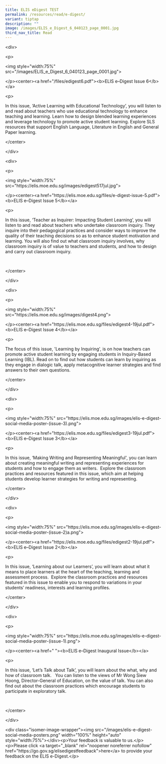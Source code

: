 ```yaml
---
title: ELIS eDigest TEST
permalink: /resources/read/e-digest/
variant: tiptap
description: ""
image: /images/ELIS_e_Digest_6_040123_page_0001.jpg
third_nav_title: Read
---
```

<p>&lt;div&gt;</p><p>&lt;p&gt;</p><p>&lt;img style="width:75%" src="/images/ELIS_e_Digest_6_040123_page_0001.jpg"&gt;</p><p>&lt;/p&gt;&lt;center&gt;&lt;a href="/files/edigest6.pdf"&gt;&lt;b&gt;ELIS e–Digest Issue 6&lt;/b&gt;&lt;/a&gt;</p><p>&lt;p&gt;</p><p>In this issue, ‘Active Learning with Educational Technology’, you will listen to and read about teachers who use educational technology to enhance teaching and learning. Learn how to design blended learning experiences and leverage technology to promote active student learning. Explore SLS resources that support English Language, Literature in English and General Paper learning.</p><p>&lt;/center&gt;</p><p>&lt;/div&gt;</p><p>&lt;div&gt;</p><p>&lt;p&gt;</p><p>&lt;img style="width:75%" src="<a rel="noopener noreferrer nofollow" target="_blank">https://elis.moe.edu.sg/images/edigest517jul.jpg</a>"&gt;</p><p>&lt;/p&gt;&lt;center&gt;&lt;a href="<a rel="noopener noreferrer nofollow" target="_blank">https://elis.moe.edu.sg/files/e-digest-issue-5.pdf"&gt;&lt;b&gt;ELIS</a> e–Digest Issue 5&lt;/b&gt;&lt;/a&gt;</p><p>&lt;p&gt;</p><p>In this issue, ‘Teacher as Inquirer: Impacting Student Learning’, you will listen to and read about teachers who undertake classroom inquiry. They inquire into their pedagogical practices and consider ways to improve the quality of their teaching decisions so as to enhance student motivation and learning. You will also find out what classroom inquiry involves, why classroom inquiry is of value to teachers and students, and how to design and carry out classroom inquiry.</p><p>&nbsp;</p><p>&lt;/center&gt;</p><p>&lt;/div&gt;</p><p>&lt;div&gt;</p><p>&lt;p&gt;</p><p>&lt;img style="width:75%" src="<a rel="noopener noreferrer nofollow" target="_blank">https://elis.moe.edu.sg/images/digest4.png</a>"&gt;</p><p>&lt;/p&gt;&lt;center&gt;&lt;a href="<a rel="noopener noreferrer nofollow" target="_blank">https://elis.moe.edu.sg/files/edigest4-19jul.pdf"&gt;&lt;b&gt;ELIS</a> e–Digest Issue 4&lt;/b&gt;&lt;/a&gt;</p><p>&lt;p&gt;</p><p>The focus of this issue, 'Learning by Inquiring', is on how teachers can promote active student learning by engaging students in Inquiry-Based Learning (IBL). Read on to find out how students can learn by inquiring as they engage in dialogic talk, apply metacognitive learner strategies and find answers to their own questions.</p><p>&lt;/center&gt;</p><p>&lt;/div&gt;</p><p>&lt;div&gt;</p><p>&lt;p&gt;</p><p>&lt;img style="width:75%" src="<a rel="noopener noreferrer nofollow" target="_blank">https://elis.moe.edu.sg/images/elis-e-digest-social-media-poster-(issue-3).png</a>"&gt;</p><p>&lt;/p&gt;&lt;center&gt;&lt;a href="<a rel="noopener noreferrer nofollow" target="_blank">https://elis.moe.edu.sg/files/edigest3-19jul.pdf"&gt;&lt;b&gt;ELIS</a> e–Digest Issue 3&lt;/b&gt;&lt;/a&gt;</p><p>&lt;p&gt;</p><p>In this issue, ‘Making Writing and Representing Meaningful', you can learn about creating meaningful writing and representing experiences for students and how to engage them as writers.&nbsp; Explore the classroom practices and resources featured in this issue, which aim at helping students develop learner strategies for writing and representing.</p><p>&lt;/center&gt;</p><p>&lt;/div&gt;</p><p>&lt;div&gt;</p><p>&lt;p&gt;</p><p>&lt;img style="width:75%" src="<a rel="noopener noreferrer nofollow" target="_blank">https://elis.moe.edu.sg/images/elis-e-digest-social-media-poster-(issue-2)a.png</a>"&gt;</p><p>&lt;/p&gt;&lt;center&gt;&lt;a href="<a rel="noopener noreferrer nofollow" target="_blank">https://elis.moe.edu.sg/files/edigest2-19jul.pdf"&gt;&lt;b&gt;ELIS</a> e–Digest Issue 2&lt;/b&gt;&lt;/a&gt;</p><p>&lt;p&gt;</p><p>In this issue, ‘Learning about our Learners’, you will learn about what it means to place learners at the heart of the teaching, learning and assessment process.&nbsp; Explore the classroom practices and resources featured in this issue to enable you to respond to variations in your students’ readiness, interests and learning profiles.</p><p>&lt;/center&gt;</p><p>&lt;/div&gt;</p><p>&lt;div&gt;</p><p>&lt;p&gt;</p><p>&lt;img style="width:75%" src="<a rel="noopener noreferrer nofollow" target="_blank">https://elis.moe.edu.sg/images/elis-e-digest-social-media-poster-(issue-1).png</a>"&gt;</p><p>&lt;/p&gt;&lt;center&gt;&lt;a href=" "&gt;&lt;b&gt;ELIS e–Digest Inaugural Issue&lt;/b&gt;&lt;/a&gt;</p><p>&lt;p&gt;</p><p>In this issue, ‘Let’s Talk about Talk’, you will learn about the what, why and how of classroom talk.&nbsp;&nbsp; You can listen to the views of Mr Wong Siew Hoong, Director-General of Education, on the value of talk. You can also find out about the classroom practices which encourage students to participate in exploratory talk.</p><p>&nbsp;</p><p>&lt;/center&gt;</p><p>&lt;/div&gt;</p><p>&lt;div class="isomer-image-wrapper"&gt;&lt;img src="/images/elis-e-digest-social-media-posters.png" width="100%" height="auto" style="width:75%"&gt;&lt;/div&gt;&lt;p&gt;Your feedback is valuable to us.&lt;/p&gt;&lt;p&gt;Please click &lt;a target="_blank" rel="noopener noreferrer nofollow" href="<a rel="noopener noreferrer nofollow" target="_blank">https://go.gov.sg/elisedigestfeedback"&gt;here&lt;/a&gt;</a> to provide your feedback on the ELIS e-Digest.&lt;/p&gt;</p>